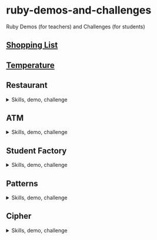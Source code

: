 # ruby-demos-and-challenges
Ruby Demos (for teachers) and Challenges (for students)


## [Shopping List](shopping_list)
## [Temperature](temperature)


## Restaurant
<details>
<summary>
Skills, demo, challenge
</summary>
</details>


## ATM
<details>
<summary>
Skills, demo, challenge
</summary>
</details>


## Student Factory
<details>
<summary>
Skills, demo, challenge
</summary>
</details>


## Patterns
<details>
<summary>
Skills, demo, challenge
</summary>
</details>


## Cipher
<details>
<summary>
Skills, demo, challenge
</summary>
</details>

